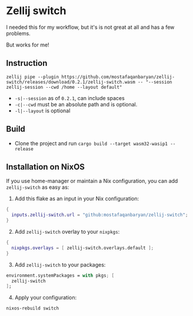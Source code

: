 # Zellij switch

I needed this for my workflow, but it's is not great at all and has a few problems.

But works for me!

## Instruction

    zellij pipe --plugin https://github.com/mostafaqanbaryan/zellij-switch/releases/download/0.2.1/zellij-switch.wasm -- "--session zellij-session --cwd /home --layout default"

- `-s|--session` as of `0.2.1`, can include spaces
- `-c|--cwd` must be an absolute path and is optional.
- `-l|--layout` is optional


## Build

- Clone the project and run `cargo build --target wasm32-wasip1 --release`

## Installation on NixOS

If you use home-manager or maintain a Nix configuration, you can add `zellij-switch` as easy as:

1. Add this flake as an input in your Nix configuration:

```nix
{
  inputs.zellij-switch.url = "github:mostafaqanbaryan/zellij-switch";
}
```

2. Add `zellij-switch` overlay to your `nixpkgs`:

```nix
{
  nixpkgs.overlays = [ zellij-switch.overlays.default ];
}
```

3. Add `zellij-switch` to your packages:

```nix
environment.systemPackages = with pkgs; [
  zellij-switch
];
```

4. Apply your configuration:

```bash
nixos-rebuild switch
```
